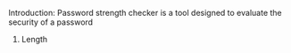 Introduction: 
Password strength checker is a tool designed to evaluate the security of a password
 1) Length
